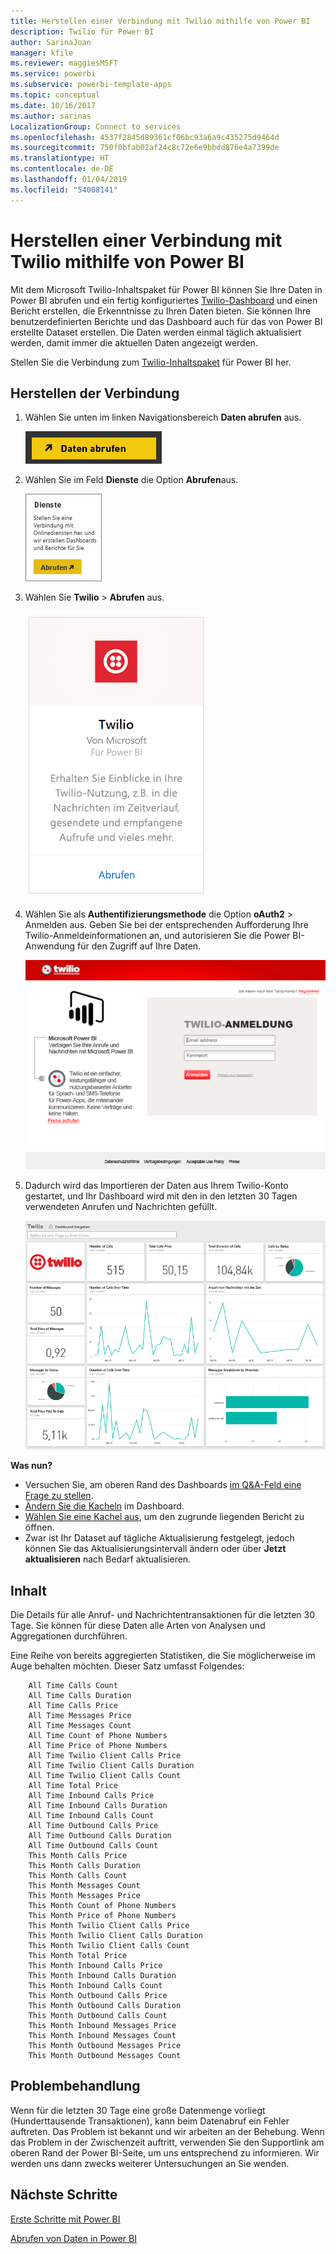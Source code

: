 ```yaml
---
title: Herstellen einer Verbindung mit Twilio mithilfe von Power BI
description: Twilio für Power BI
author: SarinaJoan
manager: kfile
ms.reviewer: maggiesMSFT
ms.service: powerbi
ms.subservice: powerbi-template-apps
ms.topic: conceptual
ms.date: 10/16/2017
ms.author: sarinas
LocalizationGroup: Connect to services
ms.openlocfilehash: 4537f2845d89361cf06bc93a6a9c435275d9464d
ms.sourcegitcommit: 750f0bfab02af24c8c72e6e9bbdd876e4a7399de
ms.translationtype: HT
ms.contentlocale: de-DE
ms.lasthandoff: 01/04/2019
ms.locfileid: "54008141"
---
```

# <a name="connect-to-twilio-with-power-bi"></a>Herstellen einer Verbindung mit Twilio mithilfe von Power BI
Mit dem Microsoft Twilio-Inhaltspaket für Power BI können Sie Ihre Daten in Power BI abrufen und ein fertig konfiguriertes [Twilio-Dashboard](https://powerbi.microsoft.com/integrations/twilio) und einen Bericht erstellen, die Erkenntnisse zu Ihren Daten bieten. Sie können Ihre benutzerdefinierten Berichte und das Dashboard auch für das von Power BI erstellte Dataset erstellen. Die Daten werden einmal täglich aktualisiert werden, damit immer die aktuellen Daten angezeigt werden.

Stellen Sie die Verbindung zum [Twilio-Inhaltspaket](https://app.powerbi.com/getdata/services/twilio) für Power BI her.

## <a name="how-to-connect"></a>Herstellen der Verbindung
1. Wählen Sie unten im linken Navigationsbereich **Daten abrufen** aus.
   
   ![](media/service-connect-to-twilio/pbi_getdata.png) 
2. Wählen Sie im Feld **Dienste** die Option **Abrufen**aus.
   
   ![](media/service-connect-to-twilio/pbi_getservices.png) 
3. Wählen Sie **Twilio** \> **Abrufen** aus.
   
   ![](media/service-connect-to-twilio/twilio.png)
4. Wählen Sie als **Authentifizierungsmethode** die Option **oAuth2** \> Anmelden aus. Geben Sie bei der entsprechenden Aufforderung Ihre Twilio-Anmeldeinformationen an, und autorisieren Sie die Power BI-Anwendung für den Zugriff auf Ihre Daten.
   
   ![](media/service-connect-to-twilio/pbi_twilio_login.png)
5. Dadurch wird das Importieren der Daten aus Ihrem Twilio-Konto gestartet, und Ihr Dashboard wird mit den in den letzten 30 Tagen verwendeten Anrufen und Nachrichten gefüllt. 
   
   ![](media/service-connect-to-twilio/pbi_twilio_db.png)

**Was nun?**

* Versuchen Sie, am oberen Rand des Dashboards [im Q&A-Feld eine Frage zu stellen](consumer/end-user-q-and-a.md).
* [Ändern Sie die Kacheln](service-dashboard-edit-tile.md) im Dashboard.
* [Wählen Sie eine Kachel aus](consumer/end-user-tiles.md), um den zugrunde liegenden Bericht zu öffnen.
* Zwar ist Ihr Dataset auf tägliche Aktualisierung festgelegt, jedoch können Sie das Aktualisierungsintervall ändern oder über **Jetzt aktualisieren** nach Bedarf aktualisieren.

## <a name="whats-included"></a>Inhalt
Die Details für alle Anruf- und Nachrichtentransaktionen für die letzten 30 Tage. Sie können für diese Daten alle Arten von Analysen und Aggregationen durchführen.

Eine Reihe von bereits aggregierten Statistiken, die Sie möglicherweise im Auge behalten möchten. Dieser Satz umfasst Folgendes:

        All Time Calls Count  
        All Time Calls Duration  
        All Time Calls Price  
        All Time Messages Price  
        All Time Messages Count  
        All Time Count of Phone Numbers  
        All Time Price of Phone Numbers  
        All Time Twilio Client Calls Price  
        All Time Twilio Client Calls Duration  
        All Time Twilio Client Calls Count  
        All Time Total Price  
        All Time Inbound Calls Price  
        All Time Inbound Calls Duration  
        All Time Inbound Calls Count  
        All Time Outbound Calls Price  
        All Time Outbound Calls Duration  
        All Time Outbound Calls Count  
        This Month Calls Price  
        This Month Calls Duration  
        This Month Calls Count  
        This Month Messages Count  
        This Month Messages Price  
        This Month Count of Phone Numbers  
        This Month Price of Phone Numbers  
        This Month Twilio Client Calls Price  
        This Month Twilio Client Calls Duration  
        This Month Twilio Client Calls Count  
        This Month Total Price  
        This Month Inbound Calls Price  
        This Month Inbound Calls Duration  
        This Month Inbound Calls Count  
        This Month Outbound Calls Price  
        This Month Outbound Calls Duration  
        This Month Outbound Calls Count  
        This Month Inbound Messages Price  
        This Month Inbound Messages Count  
        This Month Outbound Messages Price  
        This Month Outbound Messages Count

## <a name="troubleshooting"></a>Problembehandlung
Wenn für die letzten 30 Tage eine große Datenmenge vorliegt (Hunderttausende Transaktionen), kann beim Datenabruf ein Fehler auftreten. Das Problem ist bekannt und wir arbeiten an der Behebung. Wenn das Problem in der Zwischenzeit auftritt, verwenden Sie den Supportlink am oberen Rand der Power BI-Seite, um uns entsprechend zu informieren. Wir werden uns dann zwecks weiterer Untersuchungen an Sie wenden.

## <a name="next-steps"></a>Nächste Schritte
[Erste Schritte mit Power BI](service-get-started.md)

[Abrufen von Daten in Power BI](service-get-data.md)

